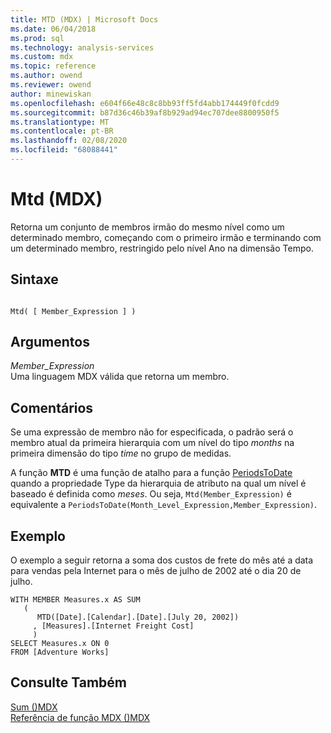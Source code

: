 ```yaml
---
title: MTD (MDX) | Microsoft Docs
ms.date: 06/04/2018
ms.prod: sql
ms.technology: analysis-services
ms.custom: mdx
ms.topic: reference
ms.author: owend
ms.reviewer: owend
author: minewiskan
ms.openlocfilehash: e604f66e48c8c8bb93ff5fd4abb174449f0fcdd9
ms.sourcegitcommit: b87d36c46b39af8b929ad94ec707dee8800950f5
ms.translationtype: MT
ms.contentlocale: pt-BR
ms.lasthandoff: 02/08/2020
ms.locfileid: "68088441"
---
```

# <a name="mtd-mdx"></a>Mtd (MDX)


  Retorna um conjunto de membros irmão do mesmo nível como um determinado membro, começando com o primeiro irmão e terminando com um determinado membro, restringido pelo nível Ano na dimensão Tempo.  
  
## <a name="syntax"></a>Sintaxe  
  
```  
  
Mtd( [ Member_Expression ] )  
```  
  
## <a name="arguments"></a>Argumentos  
 *Member_Expression*  
 Uma linguagem MDX válida que retorna um membro.  
  
## <a name="remarks"></a>Comentários  
 Se uma expressão de membro não for especificada, o padrão será o membro atual da primeira hierarquia com um nível do tipo *months* na primeira dimensão do tipo *time* no grupo de medidas.  
  
 A função **MTD** é uma função de atalho para a função [PeriodsToDate](../mdx/periodstodate-mdx.md) quando a propriedade Type da hierarquia de atributo na qual um nível é baseado é definida como *meses*. Ou seja, `Mtd(Member_Expression)` é equivalente a `PeriodsToDate(Month_Level_Expression,Member_Expression)`.  
  
## <a name="example"></a>Exemplo  
 O exemplo a seguir retorna a soma dos custos de frete do mês até a data para vendas pela Internet para o mês de julho de 2002 até o dia 20 de julho.  
  
```  
WITH MEMBER Measures.x AS SUM   
   (  
      MTD([Date].[Calendar].[Date].[July 20, 2002])  
     , [Measures].[Internet Freight Cost]  
     )  
SELECT Measures.x ON 0  
FROM [Adventure Works]  
```  
  
## <a name="see-also"></a>Consulte Também  
 [Sum &#40;&#41;MDX](../mdx/sum-mdx.md)   
 [Referência de função MDX &#40;&#41;MDX](../mdx/mdx-function-reference-mdx.md)  
  
  
